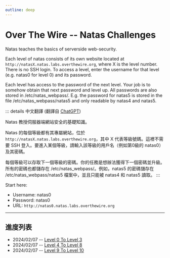 ```yaml
---
outline: deep
---
```


# Over The Wire -- Natas Challenges

Natas teaches the basics of serverside web-security.

Each level of natas consists of its own website located at `http://natasX.natas.labs.overthewire.org`, where X is the level number. There is no SSH login. To access a level, enter the username for that level (e.g. natas0 for level 0) and its password.

Each level has access to the password of the next level. Your job is to somehow obtain that next password and level up. All passwords are also stored in /etc/natas_webpass/. E.g. the password for natas5 is stored in the file /etc/natas_webpass/natas5 and only readable by natas4 and natas5.

::: details 中文翻譯
(翻譯自 [ChatGPT](https://chat.openai.com/share/8d80a937-3c00-4fc9-966a-7fe77f4e395e))

Natas 教授伺服器端網站安全的基礎知識。

Natas 的每個等級都有其專屬網站，位於 `http://natasX.natas.labs.overthewire.org`，其中 X 代表等級號碼。這裡不需要 SSH 登入。要進入某個等級，請輸入該等級的用戶名（例如第0級的 natas0）及其密碼。

每個等級可以存取下一個等級的密碼。你的任務是想辦法獲得下一個密碼並升級。所有的密碼也都儲存在 /etc/natas_webpass/。例如，natas5 的密碼儲存在 /etc/natas_webpass/natas5 檔案中，並且只能被 natas4 和 natas5 讀取。
:::

Start here:

- Username: natas0
- Password: natas0
- URL: `http://natas0.natas.labs.overthewire.org`

---

## 進度列表

- 2024/02/07 -- [Level 0 To Level 3](./00_Level_0_To_Level_3.md)
- 2024/02/07 -- [Level 4 To Level 8](./01_Level_4_To_Level_8.md)
- 2024/02/07 -- [Level 9 To Level 10](./02_Level_9_To_Level_10.md)

